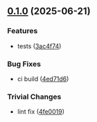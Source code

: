 ## [0.1.0](https://github.com/dozyio/js-libp2p-evm-bootstrap/compare/v0.0.1...v0.1.0) (2025-06-21)

### Features

* tests ([3ac4f74](https://github.com/dozyio/js-libp2p-evm-bootstrap/commit/3ac4f74d08e92d978fb0b4e048e6c3afa995d8c5))

### Bug Fixes

* ci build ([4ed71d6](https://github.com/dozyio/js-libp2p-evm-bootstrap/commit/4ed71d6068737071671aa3c8501e258bc539a0f9))

### Trivial Changes

* lint fix ([4fe0019](https://github.com/dozyio/js-libp2p-evm-bootstrap/commit/4fe00190c4303719bca3e8d10472c3c16e79ae94))
